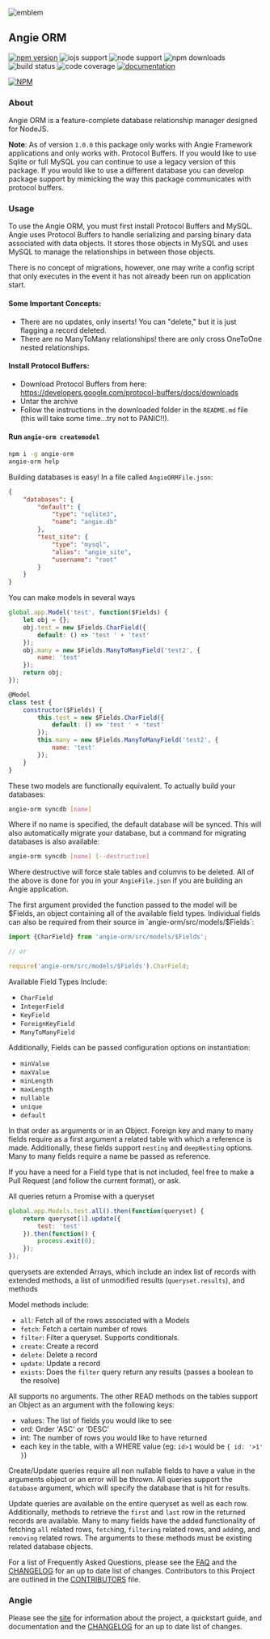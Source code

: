 ![emblem](https://rawgit.com/angie-framework/angie-orm/master/svg/angie.svg "emblem")

## Angie ORM

[![npm version](https://badge.fury.io/js/angie-orm.svg)](http://badge.fury.io/js/angie-orm "npm version")
![iojs support](https://img.shields.io/badge/iojs-1.7.1+-brightgreen.svg "iojs support")
![node support](https://img.shields.io/badge/node-0.12.0+-brightgreen.svg "node support")
![npm downloads](https://img.shields.io/npm/dm/angie-orm.svg "npm downloads")
![build status](https://travis-ci.org/benderTheCrime/angie-orm.svg?branch=master "build status")
![code coverage](https://rawgit.com/benderTheCrime/angie-orm/master/svg/coverage.svg "code coverage")
[![documentation](https://doc.esdoc.org/github.com/angie-framework/angie-orm/badge.svg)](https://doc.esdoc.org/github.com/angie-framework/angie-orm/ "documentation")

[![NPM](https://nodei.co/npm/angie-orm.png?downloads=true&downloadRank=true&stars=true)](https://nodei.co/npm/angie-orm/)

### About
Angie ORM is a feature-complete database relationship manager designed for NodeJS.

**Note**: As of version `1.0.0` this package only works with Angie Framework applications and only works with. Protocol Buffers. If you would like to use Sqlite or full MySQL you can continue to use a legacy version of this package. If you would like to use a different database you can develop package support by mimicking the way this package communicates with protocol buffers.

### Usage
To use the Angie ORM, you must first install Protocol Buffers and MySQL. Angie uses Protocol Buffers to handle serializing and parsing binary data associated with data objects. It stores those objects in MySQL and uses MySQL to manage the relationships in between those objects.

There is no concept of migrations, however, one may write a config script that only executes in the event it has not already been run on application start.

#### Some Important Concepts:
* There are no updates, only inserts! You can "delete," but it is just flagging a record deleted.
* There are no ManyToMany relationships! there are only cross OneToOne nested relationships.

#### Install Protocol Buffers:
* Download Protocol Buffers from here: https://developers.google.com/protocol-buffers/docs/downloads
* Untar the archive
* Follow the instructions in the downloaded folder in the `README.md` file (this will take some time...try not to PANIC!!).

#### Run `angie-orm createmodel`




```bash
npm i -g angie-orm
angie-orm help
```
Building databases is easy! In a file called `AngieORMFile.json`:
```json
{
    "databases": {
        "default": {
            "type": "sqlite3",
            "name": "angie.db"
        },
        "test_site": {
            "type": "mysql",
            "alias": "angie_site",
            "username": "root"
        }
    }
}
```
You can make models in several ways
```javascript
global.app.Model('test', function($Fields) {
    let obj = {};
    obj.test = new $Fields.CharField({
        default: () => 'test ' + 'test'
    });
    obj.many = new $Fields.ManyToManyField('test2', {
        name: 'test'
    });
    return obj;
});

@Model
class test {
    constructor($Fields) {
        this.test = new $Fields.CharField({
            default: () => 'test ' + 'test'
        });
        this.many = new $Fields.ManyToManyField('test2', {
            name: 'test'
        });
    }
}
```
These two models are functionally equivalent. To actually build your databases:
```bash
angie-orm syncdb [name]
```
Where if no name is specified, the default database will be synced. This will also automatically migrate your database, but a command for migrating databases is also available:
```bash
angie-orm syncdb [name] [--destructive]
```
Where destructive will force stale tables and columns to be deleted. All of the above is done for you in your `AngieFile.json` if you are building an Angie application.

The first argument provided the function passed to the model will be $Fields, an object containing all of the available field types. Individual fields can also be required from their source in `angie-orm/src/models/$Fields`:
```javascript
import {CharField} from 'angie-orm/src/models/$Fields';

// or

require('angie-orm/src/models/$Fields').CharField;
```
Available Field Types Include:
* `CharField`
* `IntegerField`
* `KeyField`
* `ForeignKeyField`
* `ManyToManyField`

Additionally, Fields can be passed configuration options on instantiation:
* `minValue`
* `maxValue`
* `minLength`
* `maxLength`
* `nullable`
* `unique`
* `default`

In that order as arguments or in an Object. Foreign key and many to many fields require as a first argument a related table with which a reference is made. Additionally, these fields support `nesting` and `deepNesting` options. Many to many fields require a name be passed as reference.

If you have a need for a Field type that is not included, feel free to make a Pull Request (and follow the current format), or ask.

All queries return a Promise with a queryset
```javascript
global.app.Models.test.all().then(function(queryset) {
    return queryset[1].update({
        test: 'test'
    }).then(function() {
        process.exit(0);
    });
});
```
querysets are extended Arrays, which include an index list of records with extended methods, a list of unmodified results (`queryset.results`), and methods

Model methods include:
* `all`: Fetch all of the rows associated with a Models
* `fetch`: Fetch a certain number of rows
* `filter`: Filter a queryset. Supports conditionals.
* `create`: Create a record
* `delete`: Delete a record
* `update`: Update a record
* `exists`: Does the `filter` query return any results (passes a boolean to the resolve)

All supports no arguments. The other READ methods on the tables support an Object as an argument with the following keys:
* values: The list of fields you would like to see
* ord: Order 'ASC' or 'DESC'
* int: The number of rows you would like to have returned
* each key in the table, with a WHERE value (eg: `id>1` would be `{ id: '>1' }`)

Create/Update queries require all non nullable fields to have a value in the arguments object or an error will be thrown. All queries support the `database` argument, which will specify the database that is hit for results.

Update queries are available on the entire queryset as well as each row. Additionally, methods to retrieve the `first` and `last` row in the returned records are available. Many to many fields have the added functionality of fetching `all` related rows, `fetch`ing, `filtering` related rows, and `add`ing, and `removing` related rows. The arguments to these methods must be existing related database objects.

For a list of Frequently Asked Questions, please see the [FAQ](https://github.com/benderTheCrime/angie-orm/blob/master/md/FAQ.md "FAQ") and the [CHANGELOG](https://github.com/benderTheCrime/angie-orm/blob/master/md/CHANGELOG.md "CHANGELOG") for an up to date list of changes. Contributors to this Project are outlined in the [CONTRIBUTORS](https://github.com/benderTheCrime/angie-orm/blob/master/md/CONTRIBUTORS.md "CONTRIBUTORS") file.

### Angie
Please see the [site](http://benderthecrime.github.io/angie/) for information about the project, a quickstart guide, and documentation and the [CHANGELOG](https://github.com/benderTheCrime/angie/blob/master/md/CHANGELOG.md) for an up to date list of changes.